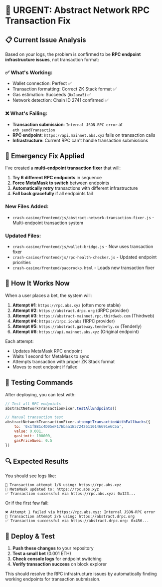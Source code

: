 # 🚨 URGENT: Abstract Network RPC Transaction Fix

## 📋 **Current Issue Analysis**
Based on your logs, the problem is confirmed to be **RPC endpoint infrastructure issues**, not transaction format:

### ✅ **What's Working:**
- Wallet connection: Perfect ✅
- Transaction formatting: Correct ZK Stack format ✅  
- Gas estimation: Succeeds (`0x2aea5`) ✅
- Network detection: Chain ID 2741 confirmed ✅

### ❌ **What's Failing:**
- **Transaction submission**: `Internal JSON-RPC error` at `eth_sendTransaction`
- **RPC endpoint**: `https://api.mainnet.abs.xyz` fails on transaction calls
- **Infrastructure**: Current RPC can't handle transaction submissions

## 🚀 **Emergency Fix Applied**

I've created a **multi-endpoint transaction fixer** that will:

1. **Try 6 different RPC endpoints** in sequence
2. **Force MetaMask to switch** between endpoints
3. **Automatically retry** transactions with different infrastructure
4. **Fall back gracefully** if all endpoints fail

### **New Files Added:**
- `crash-casino/frontend/js/abstract-network-transaction-fixer.js` - Multi-endpoint transaction system

### **Updated Files:**
- `crash-casino/frontend/js/wallet-bridge.js` - Now uses transaction fixer
- `crash-casino/frontend/js/rpc-health-checker.js` - Updated endpoint priorities 
- `crash-casino/frontend/pacorocko.html` - Loads new transaction fixer

## 🎯 **How It Works Now**

When a user places a bet, the system will:

1. **Attempt #1**: `https://rpc.abs.xyz` (often more stable)
2. **Attempt #2**: `https://abstract.drpc.org` (dRPC provider)
3. **Attempt #3**: `https://abstract-mainnet.rpc.thirdweb.com` (Thirdweb)
4. **Attempt #4**: `https://1rpc.io/abs` (1RPC provider)
5. **Attempt #5**: `https://abstract.gateway.tenderly.co` (Tenderly)
6. **Attempt #6**: `https://api.mainnet.abs.xyz` (Original endpoint)

Each attempt:
- Updates MetaMask RPC endpoint
- Waits 1 second for MetaMask to sync
- Attempts transaction with proper ZK Stack format
- Moves to next endpoint if failed

## 🧪 **Testing Commands**

After deploying, you can test with:
```javascript
// Test all RPC endpoints
abstractNetworkTransactionFixer.testAllEndpoints()

// Manual transaction test
abstractNetworkTransactionFixer.attemptTransactionWithFallbacks({
    to: '0x1f8B1c4D05eF17Ebaa1E572426110146691e6C5a',
    value: 0.001,
    gasLimit: 100000,
    gasPriceGwei: 0.5
})
```

## 🔍 **Expected Results**

You should see logs like:
```
🚀 Transaction attempt 1/6 using: https://rpc.abs.xyz
🔄 MetaMask updated to: https://rpc.abs.xyz
✅ Transaction successful via https://rpc.abs.xyz: 0x123...
```

Or if the first few fail:
```
❌ Attempt 1 failed via https://rpc.abs.xyz: Internal JSON-RPC error
🚀 Transaction attempt 2/6 using: https://abstract.drpc.org
✅ Transaction successful via https://abstract.drpc.org: 0x456...
```

## 🚀 **Deploy & Test**

1. **Push these changes** to your repository
2. **Test a small bet** (0.001 ETH) 
3. **Check console logs** for endpoint switching
4. **Verify transaction success** on block explorer

This should resolve the RPC infrastructure issues by automatically finding working endpoints for transaction submission.
